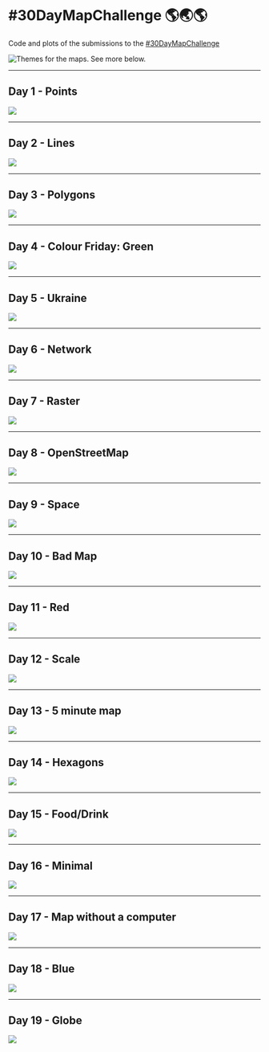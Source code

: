 # #30DayMapChallenge 🌎🌏🌎

Code and plots of the submissions to the [#30DayMapChallenge](https://github.com/tjukanovt/30DayMapChallenge) 

![Themes for the maps. See more below.](https://github.com/tjukanovt/30DayMapChallenge/raw/main/images/flyers/30dmc-2022.png)

___
## Day 1 - Points

<a href="Day1"><img src="Day1/day1_2022.png"/></a>

___
## Day 2 - Lines

<a href="Day2"><img src="Day2/day2_2022.png"/></a>

___
## Day 3 - Polygons

<a href="Day3"><img src="Day3/day3_2022_polished.png"/></a>

___
## Day 4 - Colour Friday: Green

<a href="Day4"><img src="Day4/day4_2022_polished.png"/></a>

___
## Day 5 - Ukraine

<a href="Day5"><img src="Day5/day5_2022_polished.png"/></a>

___
## Day 6 - Network

<a href="Day6"><img src="Day6/day6.png"/></a>

___
## Day 7 - Raster

<a href="Day7"><img src="Day7/day7.png"/></a>

___
## Day 8 - OpenStreetMap

<a href="Day8"><img src="Day8/day8_2022.png"/></a>

___
## Day 9 - Space

<a href="Day9"><img src="Day9/day9_polished.png"/></a>

___
## Day 10 - Bad Map

<a href="Day10"><img src="Day10/day10.png"/></a>

___
## Day 11 - Red

<a href="Day11"><img src="Day11/day11_polished.png"/></a>

___
## Day 12 - Scale

<a href="Day12"><img src="Day12/day12.png"/></a>

___
## Day 13 - 5 minute map

<a href="Day13"><img src="Day13/day13.png"/></a>

___
## Day 14 - Hexagons

<a href="Day14"><img src="Day14/day14.png"/></a>

___

## Day 15 - Food/Drink

<a href="Day15"><img src="Day15/day15.png"/></a>

___

## Day 16 - Minimal

<a href="Day16"><img src="Day16/day16.png"/></a>

___

## Day 17 - Map without a computer

<a href="Day17"><img src="Day17/day17.png"/></a>

___

## Day 18 - Blue

<a href="Day18"><img src="Day18/day18_polished.png"/></a>

___

## Day 19 - Globe

<a href="Day19"><img src="Day19/day19_polished.png"/></a>
